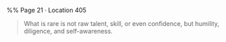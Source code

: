 %% Page 21 · Location 405 
> What is rare is not raw talent, skill, or even confidence, but humility, diligence, and self-awareness. 
